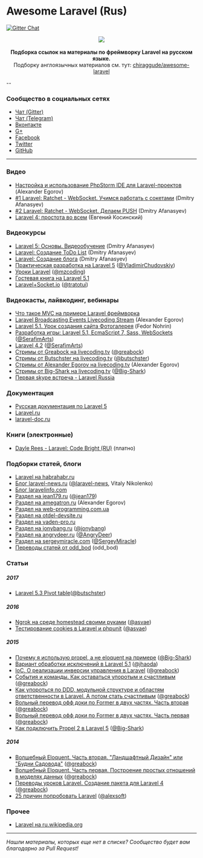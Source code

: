 Awesome Laravel (Rus)
====
[![Gitter Chat](https://img.shields.io/badge/Laravel-RUS-red.svg)](https://gitter.im/LaravelRUS/chat)

<p align="center">
    <img src="https://avatars3.githubusercontent.com/u/5966874?v=3&s=200"><br><br>
    <strong>Подборка ссылок на материалы по фреймворку Laravel на русском языке.</strong><br>
    Подборку англоязычных материалов см. тут: <a href="https://github.com/chiraggude/awesome-laravel">chiraggude/awesome-laravel</a>
</p>

--

### Сообщество в социальных сетях
+ [Чат (Gitter)](https://gitter.im/LaravelRUS/chat)
+ [Чат (Telegram)](https://t.me/laravelrus)
+ [Вконтакте](http://vk.com/laravel_rus)
+ [G+](https://plus.google.com/communities/101989042587233170707)
+ [Facebook](https://www.facebook.com/LaravelRus)
+ [Twitter](https://twitter.com/LaravelRUS)
+ [GitHub](https://github.com/LaravelRUS)

----

### Видео
+ [Настройка и использование PhpStorm IDE для Laravel-проектов](http://www.youtube.com/watch?v=oe6lN9mGxs4) (Alexander Egorov)
+ [#1 Laravel: Ratchet - WebSocket. Учимся работать с сокетами](https://www.youtube.com/watch?v=TuH8-kYxGGU) (Dmitry Afanasyev)
+ [#2 Laravel: Ratchet - WebSocket. Делаем PUSH](https://www.youtube.com/watch?v=wXCORk5xXPs) (Dmitry Afanasyev)
+ [Laravel 4: простота во всем](https://www.youtube.com/watch?v=iJ1UBp4m-ao) (Евгений Косинский)


### Видеокурсы
+ [Laravel 5: Основы. Видеообучение](https://www.youtube.com/playlist?list=PLoonZ8wII66h7pF6CFPzK3pVhTWo3DL9G) (Dmitry Afanasyev)
+ [Laravel: Создание ToDo List](https://www.youtube.com/playlist?list=PLoonZ8wII66gwRthiiZK5UwxIYqNIDmAF) (Dmitry Afanasyev)
+ [Laravel: Создание блога](https://www.youtube.com/playlist?list=PLoonZ8wII66honbGtsANipGm-kOMajK2q) (Dmitry Afanasyev)
+ [Практическая разработка на Laravel 5](https://www.youtube.com/playlist?list=PL82X9fw4S8uA4KA80i8ByAxJJGyi6CaYV) ([@VladimirChudovskiy](https://github.com/VladimirChudovskiy))
+ [Уроки Laravel](https://www.youtube.com/playlist?list=PL8jSdafHd96zt70cX0FkuoEsCmg55bX9t) ([@mzcoding](https://github.com/mzcoding))
+ [Гостевая книга на Laravel 5.1](https://www.youtube.com/playlist?list=PLY4rE9dstrJy1xVuLZ5BEVLEGjGA_fN8N)
+ [Laravel+Socket.io](https://www.youtube.com/playlist?list=PLEyOhcqU3T9WgpfyXFSrcAX9cQ-ZbdBiJ) ([@tratotui](https://github.com/tratotui))


### Видеокасты, лайвкодинг, вебинары
+ [Что такое MVC на примере Laravel фреймворка](https://www.youtube.com/watch?v=BD3QVM2upYI)
+ [Laravel Broadcasting Events Livecoding Stream](http://www.youtube.com/watch?v=Rc9kr6wXIYE) (Alexander Egorov)
+ [Laravel 5.1. Урок создания сайта Фотогалерея](https://www.youtube.com/playlist?list=PL4ASp3UmXSuw-n7TCyvrdS3qNPprA7svW) (Fedor Nohrin)
+ [Разработка игры: Laravel 5.1, EcmaScript 7, Sass, WebSockets](https://www.youtube.com/playlist?list=PLDI5V3o4oKBXfO8QbL52cF68UJyqvQ3oV) ([@SerafimArts](https://github.com/SerafimArts))
+ [Laravel 4.2](https://www.youtube.com/playlist?list=PLDI5V3o4oKBVW3e59IJpzrhvx3eUmkzir) ([@SerafimArts](https://github.com/SerafimArts))
+ [Стримы от Greabock на livecoding.tv](https://www.livecoding.tv/greabock/videos/) ([@greabock](https://github.com/greabock))
+ [Стримы от Butschster на livecoding.tv](https://www.livecoding.tv/butschster/videos/) ([@butschster](https://github.com/butschster))
+ [Стримы от Alexander Egorov на livecoding.tv](https://www.livecoding.tv/greabock/videos/) (Alexander Egorov)
+ [Стримы от Big-Shark на livecoding.tv](https://www.livecoding.tv/big_shark/videos/) ([@Big-Shark](https://github.com/Big-Shark))
+ [Первая skype встреча - Laravel Russia](https://www.youtube.com/watch?v=zv-nelkk23E)


### Документация
+ [Русская документация по Laravel 5](http://laravel.su/docs/5.0/)
+ [Laravel.ru](http://laravel.ru)
+ [laravel-doc.ru](http://laravel-doc.ru)


### Книги (электронные)
+ [Dayle Rees - Laravel: Code Bright (RU)](https://leanpub.com/codebright-ru) (платно)


### Подборки статей, блоги
+ [Laravel на habrahabr.ru](http://habrahabr.ru/hub/laravel/)
+ [Блог laravel-news.ru](https://laravel-news.ru) ([@laravel-news](https://github.com/laravel-news), Vitaly Nikolenko)
+ [Блог laravelinfo.com](https://laravelinfo.com/)
+ [Раздел на jean179.ru](http://jean179.ru/category/php/laravel) ([@jean179](https://github.com/jean179))
+ [Раздел на amegatron.ru](http://amegatron.ru/category/laravel/) (Alexander Egorov)
+ [Раздел на web-programming.com.ua](http://web-programming.com.ua/category/laravel/)
+ [Раздел на otdel-devsite.ru](http://otdel-devsite.ru/category/laravel/)
+ [Раздел на vaden-pro.ru](http://vaden-pro.ru/blog/laravel)
+ [Раздел на jonybang.ru](http://jonybang.ru/tag/laravel) ([@jonybang](https://github.com/jonybang))
+ [Раздел на angrydeer.ru](http://angrydeer.ru/category/laravel) ([@AngryDeer](https://github.com/AngryDeer))
+ [Раздел на sergeymiracle.com](http://sergeymiracle.com/blog/category/laravel/) ([@SergeyMiracle](https://github.com/SergeyMiracle))
+ [Переводы статей от odd_bod](https://laravel.ru/~odd_bod/posts) (odd_bod)


### Статьи

##### 2017
+ [Laravel 5.3 Pivot table](https://medium.com/@butschster/laravel-pivot-table-4808827cf567#.65njg3336)([@butschster](https://github.com/butschster))

##### 2016
+ [Ngrok на среде homestead своими руками](https://gist.github.com/asvae/64007501c6da91d2abac) ([@asvae](https://github.com/asvae))
+ [Тестирование cookies в Laravel и phpunit](https://gist.github.com/asvae/7a80606df00df4423ef7) ([@asvae](https://github.com/asvae))

##### 2015
+ [Почему я использую propel, а не eloquent на примере](https://gist.github.com/Big-Shark/bafe87c66c716a04aabc) ([@Big-Shark](https://github.com/Big-Shark))
+ [Вариант обработки исключений в Laravel 5.1](https://gist.github.com/jhaoda/641fb4294216bc719376) ([@jhaoda](https://github.com/jhaoda))
+ [IoC. О реализации инверсии управления в Laravel](https://gist.github.com/greabock/02c13c428304c5ce9ec4) ([@greabock](https://github.com/greabock))
+ [События и команды. Как оставаться упоротым и счастливым](https://gist.github.com/greabock/f06bc85cb2659b7d474b) ([@greabock](https://github.com/greabock))
+ [Как упороться по DDD, модульной структуре и областям ответственности в Laravel. А потом стать счастливым](https://gist.github.com/greabock/48787baab768b519f21c) ([@greabock](https://github.com/greabock))
+ [Вольный перевод офф доки по Former в двух частях. Часть вторая](https://gist.github.com/greabock/124a7896ca124522768b) ([@greabock](https://github.com/greabock))
+ [Вольный перевод офф доки по Former в двух частях. Часть первая](https://gist.github.com/greabock/5e1be5e8b97cededb7fe) ([@greabock](https://github.com/greabock))
+ [Как подключить Propel 2 в Laravel 5](https://gist.github.com/Big-Shark/6281b36af7765c0cb89f) ([@Big-Shark](https://github.com/Big-Shark))

##### 2014
+ [Волшебный Eloquent. Часть вторая. "Ландшафтный Дизайн" или "Будни Садовода"](https://gist.github.com/greabock/e63da9e3d1b26e6cd7a3) ([@greabock](https://github.com/greabock))
+ [Волшебный Eloquent. Часть первая. Построение простых отношений в моделях данных](https://gist.github.com/greabock/3d1611c1125f5340f491) ([@greabock](https://github.com/greabock))
+ [Переводы уроков Laravel. Создание пакета для Laravel 4](https://gist.github.com/greabock/b2e21012a51f1565848b) ([@greabock](https://github.com/greabock))
+ [25 причин попробовать Laravel](http://www.dataart.ru/blog/2014/05/25-prichin-poprobovat-laravel/) ([@alexsoft](https://github.com/alexsoft))


### Прочее
+ [Laravel на ru.wikipedia.org](https://ru.wikipedia.org/wiki/Laravel)

----
*Нашли материалы, которых еще нет в списке? Сообщество будет вам благодарно за Pull Request!*
